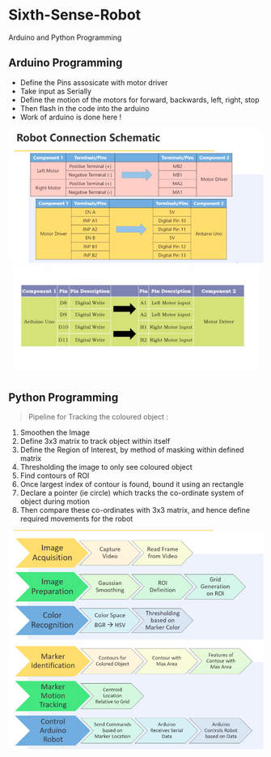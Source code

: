 # Sixth-Sense-Robot
Arduino and Python Programming

## Arduino Programming
* Define the Pins assosicate with motor driver
* Take input as Serially
* Define the motion of the motors for forward, backwards, left, right, stop
* Then flash in the code into the arduino
* Work of arduino is done here !

<p align="center">
  <img alt="GIF" src="https://github.com/AkshitTayade/Sixth-Sense-Robot/blob/master/Screenshot%202020-01-03%20at%207.53.56%20PM.png" width=600/>
  <img alt="GIF" src="https://github.com/AkshitTayade/Sixth-Sense-Robot/blob/master/Screenshot%202020-01-03%20at%207.53.13%20PM.png"/>
</p>

## Python Programming

> Pipeline for Tracking the coloured object :
1. Smoothen the Image
2. Define 3x3 matrix to track object within itself
3. Define the Region of Interest, by method of masking within defined matrix
4. Thresholding the image to only see coloured object
5. Find contours of ROI
6. Once largest index of contour is found, bound it using an rectangle
7. Declare a pointer (ie circle) which tracks the co-ordinate system of object during motion
8. Then compare these co-ordinates with 3x3 matrix, and hence define required movements for the robot

<p align="center">
  <img alt="GIF" src="https://github.com/AkshitTayade/Sixth-Sense-Robot/blob/master/Screenshot%202020-01-03%20at%207.54.43%20PM.png"/>
  <img alt="GIF" src="https://github.com/AkshitTayade/Sixth-Sense-Robot/blob/master/Screenshot%202020-01-03%20at%207.54.54%20PM.png"/>
</p>

